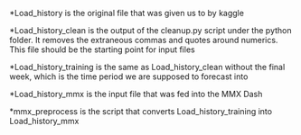 *Load_history is the original file that was given us to by kaggle

*Load_history_clean is the output of the cleanup.py script under the python folder.  It removes the extraneous commas and quotes around numerics.
This file should be the starting point for input files

*Load_history_training is the same as Load_history_clean without the final week, which is the time period we are supposed to forecast into

*Load_history_mmx is the input file that was fed into the MMX Dash

*mmx_preprocess is the script that converts Load_history_training into Load_history_mmx

